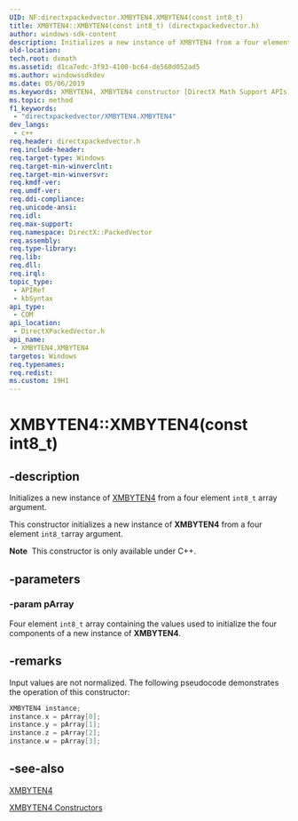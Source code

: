 ```yaml
---
UID: NF:directxpackedvector.XMBYTEN4.XMBYTEN4(const int8_t)
title: XMBYTEN4::XMBYTEN4(const int8_t) (directxpackedvector.h)
author: windows-sdk-content
description: Initializes a new instance of XMBYTEN4 from a four element int8_t array argument.
old-location: 
tech.root: dxmath
ms.assetid: d1ca7edc-3f93-4100-bc64-de560d052ad5
ms.author: windowssdkdev
ms.date: 05/06/2019
ms.keywords: XMBYTEN4, XMBYTEN4 constructor [DirectX Math Support APIs], XMBYTEN4 constructor [DirectX Math Support APIs],XMBYTEN4 structure, XMBYTEN4 structure [DirectX Math Support APIs],XMBYTEN4 constructor, XMBYTEN4.XMBYTEN4, XMBYTEN4.XMBYTEN4(), XMBYTEN4.XMBYTEN4(const int8_t), XMBYTEN4::XMBYTEN4, XMBYTEN4::XMBYTEN4(const int8_t), dxmath.xmbyten4_ctor_1
ms.topic: method
f1_keywords: 
 - "directxpackedvector/XMBYTEN4.XMBYTEN4"
dev_langs:
 - c++
req.header: directxpackedvector.h
req.include-header: 
req.target-type: Windows
req.target-min-winverclnt: 
req.target-min-winversvr: 
req.kmdf-ver: 
req.umdf-ver: 
req.ddi-compliance: 
req.unicode-ansi: 
req.idl: 
req.max-support: 
req.namespace: DirectX::PackedVector
req.assembly: 
req.type-library: 
req.lib: 
req.dll: 
req.irql: 
topic_type:
 - APIRef
 - kbSyntax
api_type:
 - COM
api_location:
 - DirectXPackedVector.h
api_name:
 - XMBYTEN4.XMBYTEN4
targetos: Windows
req.typenames: 
req.redist: 
ms.custom: 19H1
---
```


# XMBYTEN4::XMBYTEN4(const int8_t)

## -description

Initializes a new instance of <a href="https://msdn.microsoft.com/62d61a35-8674-4855-b09c-f351363cd50b">XMBYTEN4</a> from a four element <code>int8_t</code> array argument.

This constructor initializes a new instance of **XMBYTEN4** from a four element <code>int8_t</code>array argument.

<div class="alert"><b>Note</b>  This constructor is only available under C++.</div>

## -parameters

### -param pArray

Four element <code>int8_t</code> array containing the values used to initialize the four components of a new instance of **XMBYTEN4**.

## -remarks

Input values are not normalized. The following pseudocode demonstrates the operation of this constructor:

```cpp
XMBYTEN4 instance;
instance.x = pArray[0];
instance.y = pArray[1];
instance.z = pArray[2];
instance.w = pArray[3];
```

## -see-also

<a href="https://docs.microsoft.com/windows/desktop/api/directxpackedvector/ns-directxpackedvector-xmbyten4">XMBYTEN4</a>

<a href="https://docs.microsoft.com/windows/desktop/dxmath/xmbyten4-ctor">XMBYTEN4 Constructors</a>
 
